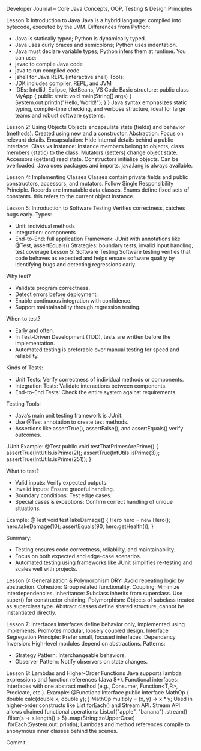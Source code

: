 Developer Journal – Core Java Concepts, OOP, Testing & Design Principles

Lesson 1: Introduction to Java
Java is a hybrid language: compiled into bytecode, executed by the JVM.
Differences from Python:
  - Java is statically typed; Python is dynamically typed.
  - Java uses curly braces and semicolons; Python uses indentation.
  - Java must declare variable types; Python infers them at runtime.
You can use:
  - javac to compile Java code
  - java to run compiled code
  - jshell for Java REPL (interactive shell)
Tools:
  - JDK includes compiler, REPL, and JVM
  - IDEs: IntelliJ, Eclipse, NetBeans, VS Code
Basic structure:
  public class MyApp {
    public static void main(String[] args) {
      System.out.println("Hello, World!");
    }
  }
Java syntax emphasizes static typing, compile-time checking, and verbose structure, ideal for large teams and robust software systems.

Lesson 2: Using Objects
Objects encapsulate state (fields) and behavior (methods).
Created using new and a constructor.
Abstraction: Focus on relevant details.
Encapsulation: Hide internal details behind a public interface.
Class vs Instance: Instance members belong to objects, class members (static) to the class.
Mutators (setters) change object state. Accessors (getters) read state.
Constructors initialize objects. Can be overloaded.
Java uses packages and imports. java.lang is always available.

Lesson 4: Implementing Classes
Classes contain private fields and public constructors, accessors, and mutators.
Follow Single Responsibility Principle.
Records are immutable data classes.
Enums define fixed sets of constants.
this refers to the current object instance.


Lesson 5: Introduction to Software Testing
Verifies correctness, catches bugs early.
Types:
  - Unit: individual methods
  - Integration: components
  - End-to-End: full application
Framework: JUnit with annotations like @Test, assertEquals()
Strategies: boundary tests, invalid input handling, test coverage
Lesson 5: Software Testing
Software testing verifies that code behaves as expected and helps ensure software quality by identifying bugs and detecting regressions early.

Why test?
- Validate program correctness.
- Detect errors before deployment.
- Enable continuous integration with confidence.
- Support maintainability through regression testing.

When to test?
- Early and often.
- In Test-Driven Development (TDD), tests are written before the implementation.
- Automated testing is preferable over manual testing for speed and reliability.

Kinds of Tests:
- Unit Tests: Verify correctness of individual methods or components.
- Integration Tests: Validate interactions between components.
- End-to-End Tests: Check the entire system against requirements.

Testing Tools:
- Java’s main unit testing framework is JUnit.
- Use @Test annotation to create test methods.
- Assertions like assertTrue(), assertFalse(), and assertEquals() verify outcomes.

JUnit Example:
@Test
public void testThatPrimesArePrime() {
assertTrue(IntUtils.isPrime(2));
assertTrue(IntUtils.isPrime(3));
assertTrue(IntUtils.isPrime(251));
}

What to test?
- Valid inputs: Verify expected outputs.
- Invalid inputs: Ensure graceful handling.
- Boundary conditions: Test edge cases.
- Special cases & exceptions: Confirm correct handling of unique situations.

Example:
@Test
void testTakeDamage() {
Hero hero = new Hero();
hero.takeDamage(10);
assertEquals(90, hero.getHealth());
}

Summary:
- Testing ensures code correctness, reliability, and maintainability.
- Focus on both expected and edge-case scenarios.
- Automated testing using frameworks like JUnit simplifies re-testing and scales well with projects.

Lesson 6: Generalization & Polymorphism
DRY: Avoid repeating logic by abstraction.
Cohesion: Group related functionality. Coupling: Minimize interdependencies.
Inheritance: Subclass inherits from superclass. Use super() for constructor chaining.
Polymorphism: Objects of subclass treated as superclass type.
Abstract classes define shared structure, cannot be instantiated directly.

Lesson 7: Interfaces
Interfaces define behavior only, implemented using implements.
Promotes modular, loosely coupled design.
Interface Segregation Principle: Prefer small, focused interfaces.
Dependency Inversion: High-level modules depend on abstractions.
Patterns:
  - Strategy Pattern: Interchangeable behaviors.
  - Observer Pattern: Notify observers on state changes.
    
Lesson 8: Lambdas and Higher-Order Functions
Java supports lambda expressions and function references (Java 8+).
Functional interfaces: Interfaces with one abstract method (e.g., Consumer<T>, Function<T,R>, Predicate<T>, etc.).
Example:
  @FunctionalInterface
  public interface MathOp {
    double calc(double x, double y);
  }
  MathOp multiply = (x, y) -> x * y;
Used in higher-order constructs like List.forEach() and Stream API.
Stream API allows chained functional operations:
  List.of("apple", "banana")
      .stream()
      .filter(s -> s.length() > 5)
      .map(String::toUpperCase)
      .forEach(System.out::println);
Lambdas and method references compile to anonymous inner classes behind the scenes.

Commit
